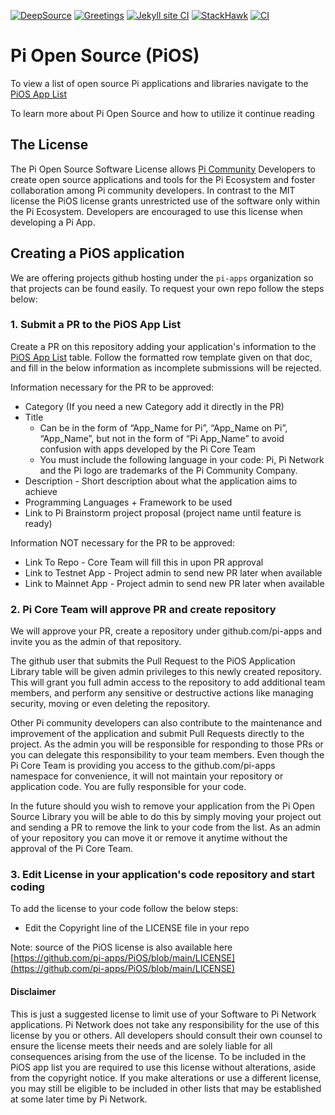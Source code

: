 [![DeepSource](https://app.deepsource.com/gh/KOSASIH/PiOS.svg/?label=active+issues&show_trend=true&token=7-fXzifFMBakeNdH5u3ywvAy)](https://app.deepsource.com/gh/KOSASIH/PiOS/)
[![Greetings](https://github.com/KOSASIH/PiOS/actions/workflows/greetings.yml/badge.svg)](https://github.com/KOSASIH/PiOS/actions/workflows/greetings.yml)
[![Jekyll site CI](https://github.com/KOSASIH/PiOS/actions/workflows/jekyll-docker.yml/badge.svg)](https://github.com/KOSASIH/PiOS/actions/workflows/jekyll-docker.yml)
[![StackHawk](https://github.com/KOSASIH/PiOS/actions/workflows/stackhawk.yml/badge.svg)](https://github.com/KOSASIH/PiOS/actions/workflows/stackhawk.yml)
[![CI](https://github.com/KOSASIH/PiOS/actions/workflows/blank.yml/badge.svg)](https://github.com/KOSASIH/PiOS/actions/workflows/blank.yml)

# Pi Open Source (PiOS)

To view a list of open source Pi applications and libraries navigate to the [PiOS App List](/list.md)

To learn more about Pi Open Source and how to utilize it continue reading

## The License

The Pi Open Source Software License allows [Pi Community](https://minepi.com) Developers to create open source applications and tools for the Pi Ecosystem and foster collaboration among Pi community developers. In contrast to the MIT license the PiOS license grants unrestricted use of the software only within the Pi Ecosystem. Developers are encouraged to use this license when developing a Pi App.

## Creating a PiOS application

We are offering projects github hosting under the `pi-apps` organization so that projects can be found easily. To request your own repo follow the steps below:

### 1. Submit a PR to the PiOS App List

Create a PR on this repository adding your application's information to the [PiOS App List](/list.md) table. Follow the formatted row template given on that doc, and fill in the below information as incomplete submissions will be rejected.

Information necessary for the PR to be approved:

- Category (If you need a new Category add it directly in the PR)
- Title
  - Can be in the form of “App_Name for Pi”, “App_Name on Pi”, “App_Name”, but not in the form of “Pi App_Name”
    to avoid confusion with apps developed by the Pi Core Team
  - You must include the following language in your code: Pi, Pi Network and the Pi logo are trademarks of the Pi Community Company.
- Description - Short description about what the application aims to achieve
- Programming Languages + Framework to be used
- Link to Pi Brainstorm project proposal (project name until feature is ready)

Information NOT necessary for the PR to be approved:

- Link To Repo - Core Team will fill this in upon PR approval
- Link to Testnet App - Project admin to send new PR later when available
- Link to Mainnet App - Project admin to send new PR later when available

### 2. Pi Core Team will approve PR and create repository

We will approve your PR, create a repository under github.com/pi-apps and invite you as the admin of that repository.

The github user that submits the Pull Request to the PiOS Application Library table will be given admin privileges to this newly created repository. This will grant you full admin access to the repository to add additional team members, and perform any sensitive or destructive actions like managing security, moving or even deleting the repository.

Other Pi community developers can also contribute to the maintenance and improvement of the application and submit Pull Requests directly to the project. As the admin you will be responsible for responding to those PRs or you can delegate this responsibility to your team members. Even though the Pi Core Team is providing you access to the github.com/pi-apps namespace for convenience, it will not maintain your repository or application code. You are fully responsible for your code.

In the future should you wish to remove your application from the Pi Open Source Library you will be able to do this by simply moving your project out and sending a PR to remove the link to your code from the list. As an admin of your repository you can move it or remove it anytime without the approval of the Pi Core Team.

### 3. Edit License in your application's code repository and start coding

To add the license to your code follow the below steps:

- Edit the Copyright line of the LICENSE file in your repo

Note: source of the PiOS license is also available here [https://github.com/pi-apps/PiOS/blob/main/LICENSE](https://github.com/pi-apps/PiOS/blob/main/LICENSE)

#### Disclaimer

This is just a suggested license to limit use of your Software to Pi Network applications. Pi Network does not take any responsibility for the use of this license by you or others. All developers should consult their own counsel to ensure the license meets their needs and are solely liable for all consequences arising from the use of the license. To be included in the PiOS app list you are required to use this license without alterations, aside from the copyright notice. If you make alterations or use a different license, you may still be eligible to be included in other lists that may be established at some later time by Pi Network.
